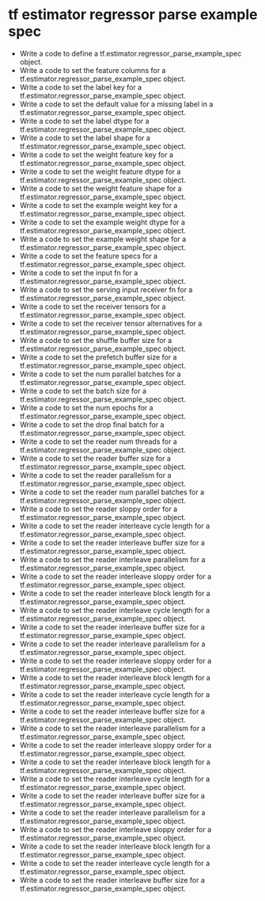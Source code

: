 # tf estimator regressor parse example spec

- Write a code to define a tf.estimator.regressor_parse_example_spec object.
- Write a code to set the feature columns for a tf.estimator.regressor_parse_example_spec object.
- Write a code to set the label key for a tf.estimator.regressor_parse_example_spec object.
- Write a code to set the default value for a missing label in a tf.estimator.regressor_parse_example_spec object.
- Write a code to set the label dtype for a tf.estimator.regressor_parse_example_spec object.
- Write a code to set the label shape for a tf.estimator.regressor_parse_example_spec object.
- Write a code to set the weight feature key for a tf.estimator.regressor_parse_example_spec object.
- Write a code to set the weight feature dtype for a tf.estimator.regressor_parse_example_spec object.
- Write a code to set the weight feature shape for a tf.estimator.regressor_parse_example_spec object.
- Write a code to set the example weight key for a tf.estimator.regressor_parse_example_spec object.
- Write a code to set the example weight dtype for a tf.estimator.regressor_parse_example_spec object.
- Write a code to set the example weight shape for a tf.estimator.regressor_parse_example_spec object.
- Write a code to set the feature specs for a tf.estimator.regressor_parse_example_spec object.
- Write a code to set the input fn for a tf.estimator.regressor_parse_example_spec object.
- Write a code to set the serving input receiver fn for a tf.estimator.regressor_parse_example_spec object.
- Write a code to set the receiver tensors for a tf.estimator.regressor_parse_example_spec object.
- Write a code to set the receiver tensor alternatives for a tf.estimator.regressor_parse_example_spec object.
- Write a code to set the shuffle buffer size for a tf.estimator.regressor_parse_example_spec object.
- Write a code to set the prefetch buffer size for a tf.estimator.regressor_parse_example_spec object.
- Write a code to set the num parallel batches for a tf.estimator.regressor_parse_example_spec object.
- Write a code to set the batch size for a tf.estimator.regressor_parse_example_spec object.
- Write a code to set the num epochs for a tf.estimator.regressor_parse_example_spec object.
- Write a code to set the drop final batch for a tf.estimator.regressor_parse_example_spec object.
- Write a code to set the reader num threads for a tf.estimator.regressor_parse_example_spec object.
- Write a code to set the reader buffer size for a tf.estimator.regressor_parse_example_spec object.
- Write a code to set the reader parallelism for a tf.estimator.regressor_parse_example_spec object.
- Write a code to set the reader num parallel batches for a tf.estimator.regressor_parse_example_spec object.
- Write a code to set the reader sloppy order for a tf.estimator.regressor_parse_example_spec object.
- Write a code to set the reader interleave cycle length for a tf.estimator.regressor_parse_example_spec object.
- Write a code to set the reader interleave buffer size for a tf.estimator.regressor_parse_example_spec object.
- Write a code to set the reader interleave parallelism for a tf.estimator.regressor_parse_example_spec object.
- Write a code to set the reader interleave sloppy order for a tf.estimator.regressor_parse_example_spec object.
- Write a code to set the reader interleave block length for a tf.estimator.regressor_parse_example_spec object.
- Write a code to set the reader interleave cycle length for a tf.estimator.regressor_parse_example_spec object.
- Write a code to set the reader interleave buffer size for a tf.estimator.regressor_parse_example_spec object.
- Write a code to set the reader interleave parallelism for a tf.estimator.regressor_parse_example_spec object.
- Write a code to set the reader interleave sloppy order for a tf.estimator.regressor_parse_example_spec object.
- Write a code to set the reader interleave block length for a tf.estimator.regressor_parse_example_spec object.
- Write a code to set the reader interleave cycle length for a tf.estimator.regressor_parse_example_spec object.
- Write a code to set the reader interleave buffer size for a tf.estimator.regressor_parse_example_spec object.
- Write a code to set the reader interleave parallelism for a tf.estimator.regressor_parse_example_spec object.
- Write a code to set the reader interleave sloppy order for a tf.estimator.regressor_parse_example_spec object.
- Write a code to set the reader interleave block length for a tf.estimator.regressor_parse_example_spec object.
- Write a code to set the reader interleave cycle length for a tf.estimator.regressor_parse_example_spec object.
- Write a code to set the reader interleave buffer size for a tf.estimator.regressor_parse_example_spec object.
- Write a code to set the reader interleave parallelism for a tf.estimator.regressor_parse_example_spec object.
- Write a code to set the reader interleave sloppy order for a tf.estimator.regressor_parse_example_spec object.
- Write a code to set the reader interleave block length for a tf.estimator.regressor_parse_example_spec object.
- Write a code to set the reader interleave cycle length for a tf.estimator.regressor_parse_example_spec object.
- Write a code to set the reader interleave buffer size for a tf.estimator.regressor_parse_example_spec object.